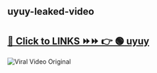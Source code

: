 
 ## uyuy-leaked-video 

# <h2><a href="https://clipsfans.com/uyuy&ref=git">🔗 Click to LINKS ⏩⏩ 👉 🟢 uyuy </a></h2>

<a href="https://clipsfans.com/uyuy&ref=git" rel="nofollow" data-target="animated-image.originalLink"><img src="https://i.ibb.co.com/xMMVF88/686577567.gif" alt="Viral Video Original" style="max-width: 100%; display: inline-block;" data-target="animated-image.originalImage"></a>
